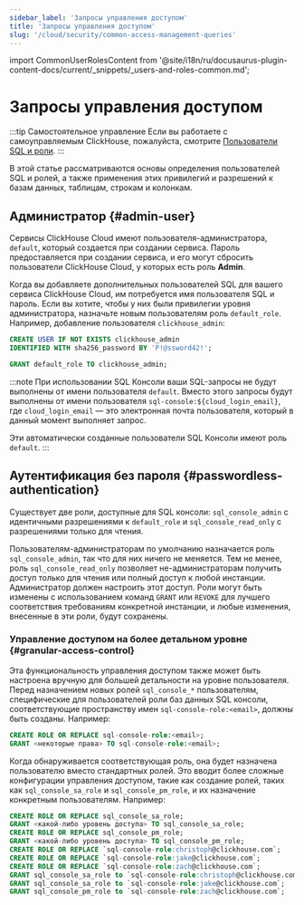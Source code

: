 ```yaml
---
sidebar_label: 'Запросы управления доступом'
title: 'Запросы управления доступом'
slug: '/cloud/security/common-access-management-queries'
---
```


import CommonUserRolesContent from '@site/i18n/ru/docusaurus-plugin-content-docs/current/_snippets/_users-and-roles-common.md';

# Запросы управления доступом

:::tip Самостоятельное управление
Если вы работаете с самоуправляемым ClickHouse, пожалуйста, смотрите [Пользователи SQL и роли](/guides/sre/user-management/index.md).
:::

В этой статье рассматриваются основы определения пользователей SQL и ролей, а также применения этих привилегий и разрешений к базам данных, таблицам, строкам и колонкам.

## Администратор {#admin-user}

Сервисы ClickHouse Cloud имеют пользователя-администратора, `default`, который создается при создании сервиса. Пароль предоставляется при создании сервиса, и его могут сбросить пользователи ClickHouse Cloud, у которых есть роль **Admin**.

Когда вы добавляете дополнительных пользователей SQL для вашего сервиса ClickHouse Cloud, им потребуется имя пользователя SQL и пароль. Если вы хотите, чтобы у них были привилегии уровня администратора, назначьте новым пользователям роль `default_role`. Например, добавление пользователя `clickhouse_admin`:

```sql
CREATE USER IF NOT EXISTS clickhouse_admin
IDENTIFIED WITH sha256_password BY 'P!@ssword42!';
```

```sql
GRANT default_role TO clickhouse_admin;
```

:::note
При использовании SQL Консоли ваши SQL-запросы не будут выполнены от имени пользователя `default`. Вместо этого запросы будут выполнены от имени пользователя `sql-console:${cloud_login_email}`, где `cloud_login_email` — это электронная почта пользователя, который в данный момент выполняет запрос.

Эти автоматически созданные пользователи SQL Консоли имеют роль `default`.
:::

## Аутентификация без пароля {#passwordless-authentication}

Существует две роли, доступные для SQL консоли: `sql_console_admin` с идентичными разрешениями к `default_role` и `sql_console_read_only` с разрешениями только для чтения.

Пользователям-администраторам по умолчанию назначается роль `sql_console_admin`, так что для них ничего не меняется. Тем не менее, роль `sql_console_read_only` позволяет не-администраторам получить доступ только для чтения или полный доступ к любой инстанции. Администратор должен настроить этот доступ. Роли могут быть изменены с использованием команд `GRANT` или `REVOKE` для лучшего соответствия требованиям конкретной инстанции, и любые изменения, внесенные в эти роли, будут сохранены.

### Управление доступом на более детальном уровне {#granular-access-control}

Эта функциональность управления доступом также может быть настроена вручную для большей детальности на уровне пользователя. Перед назначением новых ролей `sql_console_*` пользователям, специфические для пользователей роли баз данных SQL консоли, соответствующие пространству имен `sql-console-role:<email>`, должны быть созданы. Например:

```sql
CREATE ROLE OR REPLACE sql-console-role:<email>;
GRANT <некоторые права> TO sql-console-role:<email>;
```

Когда обнаруживается соответствующая роль, она будет назначена пользователю вместо стандартных ролей. Это вводит более сложные конфигурации управления доступом, такие как создание ролей, таких как `sql_console_sa_role` и `sql_console_pm_role`, и их назначение конкретным пользователям. Например:

```sql
CREATE ROLE OR REPLACE sql_console_sa_role;
GRANT <какой-либо уровень доступа> TO sql_console_sa_role;
CREATE ROLE OR REPLACE sql_console_pm_role;
GRANT <какой-либо уровень доступа> TO sql_console_pm_role;
CREATE ROLE OR REPLACE `sql-console-role:christoph@clickhouse.com`;
CREATE ROLE OR REPLACE `sql-console-role:jake@clickhouse.com`;
CREATE ROLE OR REPLACE `sql-console-role:zach@clickhouse.com`;
GRANT sql_console_sa_role to `sql-console-role:christoph@clickhouse.com`;
GRANT sql_console_sa_role to `sql-console-role:jake@clickhouse.com`;
GRANT sql_console_pm_role to `sql-console-role:zach@clickhouse.com`;
```

<CommonUserRolesContent />
